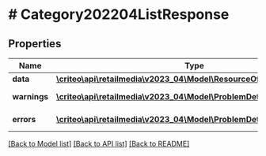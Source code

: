 # # Category202204ListResponse

## Properties

Name | Type | Description | Notes
------------ | ------------- | ------------- | -------------
**data** | [**\criteo\api\retailmedia\v2023_04\Model\ResourceOfCategory202204[]**](ResourceOfCategory202204.md) |  | [optional]
**warnings** | [**\criteo\api\retailmedia\v2023_04\Model\ProblemDetails[]**](ProblemDetails.md) |  | [optional] [readonly]
**errors** | [**\criteo\api\retailmedia\v2023_04\Model\ProblemDetails[]**](ProblemDetails.md) |  | [optional] [readonly]

[[Back to Model list]](../../README.md#models) [[Back to API list]](../../README.md#endpoints) [[Back to README]](../../README.md)
